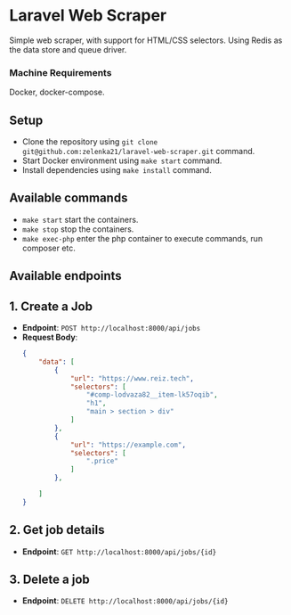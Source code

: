 # Laravel Web Scraper 

Simple web scraper, with support for HTML/CSS selectors. Using Redis as the data store and queue driver.
### Machine Requirements

Docker, docker-compose.

## Setup

* Clone the repository using `git clone git@github.com:zelenka21/laravel-web-scraper.git` command.
* Start Docker environment using `make start` command.
* Install dependencies using `make install` command.

## Available commands

* `make start` start the containers.
* `make stop` stop the containers.
* `make exec-php` enter the php container to execute commands, run composer etc.

## Available endpoints

## 1. Create a Job
- **Endpoint**: `POST http://localhost:8000/api/jobs`
- **Request Body**:
  ```json
  {
      "data": [
          {
              "url": "https://www.reiz.tech",
              "selectors": [
                  "#comp-lodvaza82__item-lk57oqib",
                  "h1",
                  "main > section > div"
              ]
          },
          {
              "url": "https://example.com",
              "selectors": [
                  ".price"
              ]
          },
  
      ]
  }
## 2. Get job details
- **Endpoint**: `GET http://localhost:8000/api/jobs/{id}`

## 3. Delete a job
- **Endpoint**: `DELETE http://localhost:8000/api/jobs/{id}`

